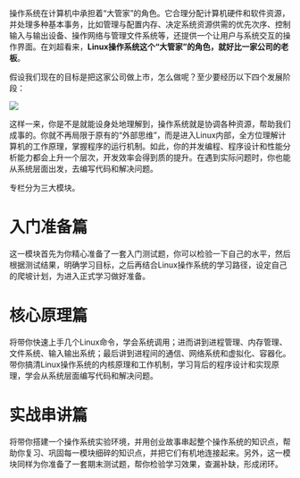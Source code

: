操作系统在计算机中承担着“大管家”的角色。它合理分配计算机硬件和软件资源，并处理多种基本事务，比如管理与配置内存、决定系统资源供需的优先次序、控制输入与输出设备、操作网络与管理文件系统等，还提供一个让用户与系统交互的操作界面。在刘超看来，**Linux操作系统这个“大管家”的角色，就好比一家公司的老板**。

假设我们现在的目标是把这家公司做上市，怎么做呢？至少要经历以下四个发展阶段：

![](https://static001.geekbang.org/resource/image/7d/a5/7d7b2f705d4877bb331b4ea3ff3450a5.jpg)

这样一来，你是不是就能设身处地理解到，操作系统就是协调各种资源，帮助我们成事的。你就不再局限于原有的“外部思维”，而是进入Linux内部，全方位理解计算机的工作原理，掌握程序的运行机制。如此，你的并发编程、程序设计和性能分析能力都会上升一个层次，开发效率会得到质的提升。在遇到实际问题时，你也能从系统层面出发，去编写代码和解决问题。

专栏分为三大模块。

# 入门准备篇

这一模块首先为你精心准备了一套入门测试题，你可以检验一下自己的水平，然后根据测试结果，明确学习目标，之后再结合Linux操作系统的学习路径，设定自己的爬坡计划，为进入正式学习做好准备。

# 核心原理篇

将带你快速上手几个Linux命令，学会系统调用；进而讲到进程管理、内存管理、文件系统、输入输出系统；最后讲到进程间的通信、网络系统和虚拟化、容器化。带你搞清Linux操作系统的内核原理和工作机制，学习背后的程序设计和实现原理，学会从系统层面编写代码和解决问题。

# 实战串讲篇

将带你搭建一个操作系统实验环境，并用创业故事串起整个操作系统的知识点，帮助你复习、巩固每一模块细碎的知识点，并把它们有机地连接起来。另外，这一模块同样为你准备了一套期末测试题，帮你检验学习效果，查漏补缺，形成闭环。